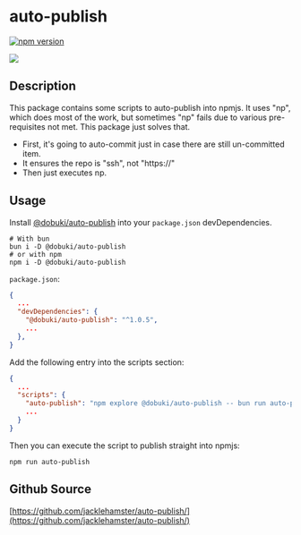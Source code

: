 # auto-publish
[![npm version](https://badge.fury.io/js/@dobuki%2Fauto-publish.svg)](https://www.npmjs.com/package/@dobuki/auto-publish)

![](https://jacklehamster.github.io/auto-publish/icon.png)

## Description

This package contains some scripts to auto-publish into npmjs. It uses "np", which does most of the work, but sometimes "np" fails due to various pre-requisites not met. This package just solves that.
- First, it's going to auto-commit just in case there are still un-committed item.
- It ensures the repo is "ssh", not "https://"
- Then just executes np.

## Usage

Install [@dobuki/auto-publish](https://www.npmjs.com/package/@dobuki/auto-publish) into your `package.json` devDependencies.

```shell
# With bun
bun i -D @dobuki/auto-publish
# or with npm
npm i -D @dobuki/auto-publish
```

`package.json`:

```json
{
  ...
  "devDependencies": {
    "@dobuki/auto-publish": "^1.0.5",
    ...
  },
}
```

Add the following entry into the scripts section:

```json
{
  ...
  "scripts": {
    "auto-publish": "npm explore @dobuki/auto-publish -- bun run auto-publish \"$(pwd)\"",
    ...
  }
}
```

Then you can execute the script to publish straight into npmjs:

```shell
npm run auto-publish
```


## Github Source

[https://github.com/jacklehamster/auto-publish/](https://github.com/jacklehamster/auto-publish/)

